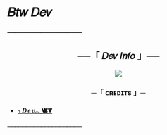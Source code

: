 # 𝐵𝑡𝑤 𝐷𝑒𝑣

━━━━━━━━━━━━━━━━━━━━

<h2 align="center">
    ──「 𝐷𝑒𝑣 𝐼𝑛𝑓𝑜 」──
</h2>

<p align="center">
  <img src="https://vault.pictures/p/39f0f7e4e4174c0e8e093430eecd78b9">
</p>


<h3 align="center">
    ─「 ᴄʀᴇᴅɪᴛs 」─
</h3>

- <b>[𝁑 𝐷 𝑒 𝑣𓂃🕊️💗](https://t.me/Slwix)  

━━━━━━━━━━━━━━━━━━━━
